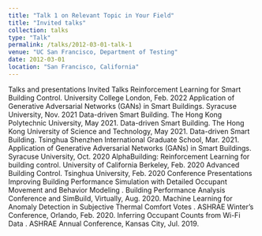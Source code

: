 ```yaml
---
title: "Talk 1 on Relevant Topic in Your Field"
title: "Invited talks"
collection: talks
type: "Talk"
permalink: /talks/2012-03-01-talk-1
venue: "UC San Francisco, Department of Testing"
date: 2012-03-01
location: "San Francisco, California"
---
```

Talks and presentations
Invited Talks
Reinforcement Learning for Smart Building Control. University College London, Feb. 2022
Application of Generative Adversarial Networks (GANs) in Smart Buildings. Syracuse University, Nov. 2021
Data-driven Smart Building. The Hong Kong Polytechnic University, May 2021.
Data-driven Smart Building. The Hong Kong University of Science and Technology, May 2021.
Data-driven Smart Building. Tsinghua Shenzhen International Graduate School, Mar. 2021.
Application of Generative Adversarial Networks (GANs) in Smart Buildings. Syracuse University, Oct. 2020
AlphaBuilding: Reinforcement Learning for building control. University of California Berkeley, Feb. 2020
Advanced Building Control. Tsinghua University, Feb. 2020
Conference Presentations
Improving Building Performance Simulation with Detailed Occupant Movement and Behavior Modeling . Building Performance Analysis Conference and SimBuild, Virtually, Aug. 2020.
Machine Learning for Anomaly Detection in Subjective Thermal Comfort Votes . ASHRAE Winter’s Conference, Orlando, Feb. 2020.
Inferring Occupant Counts from Wi-Fi Data . ASHRAE Annual Conference, Kansas City, Jul. 2019.
